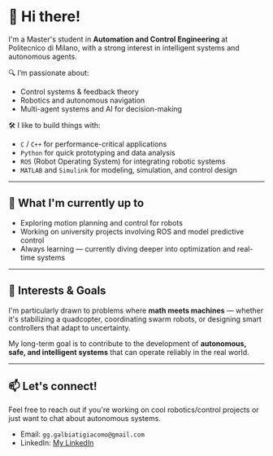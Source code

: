 # 👋 Hi there!

I'm a Master's student in **Automation and Control Engineering** at Politecnico di Milano, with a strong interest in intelligent systems and autonomous agents.

🔍 I’m passionate about:
- Control systems & feedback theory
- Robotics and autonomous navigation
- Multi-agent systems and AI for decision-making

🛠️ I like to build things with:
- `C` / `C++` for performance-critical applications
- `Python` for quick prototyping and data analysis
- `ROS` (Robot Operating System) for integrating robotic systems
- `MATLAB` and `Simulink` for modeling, simulation, and control design 

---

## 🚀 What I'm currently up to

- Exploring motion planning and control for robots
- Working on university projects involving ROS and model predictive control
- Always learning — currently diving deeper into optimization and real-time systems

---

## 🧠 Interests & Goals

I'm particularly drawn to problems where **math meets machines** — whether it's stabilizing a quadcopter, coordinating swarm robots, or designing smart controllers that adapt to uncertainty.

My long-term goal is to contribute to the development of **autonomous, safe, and intelligent systems** that can operate reliably in the real world.

---

## 📫 Let's connect!

Feel free to reach out if you're working on cool robotics/control projects or just want to chat about autonomous systems.

- Email: `gg.galbiatigiacomo@gmail.com`
- LinkedIn: [My LinkedIn](https://www.linkedin.com/in/giacomo-galbiati-2b03292ba/)
